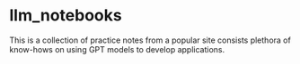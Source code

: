 # llm_notebooks
This is a collection of practice notes from a popular site consists plethora of know-hows on using GPT models to develop applications.
